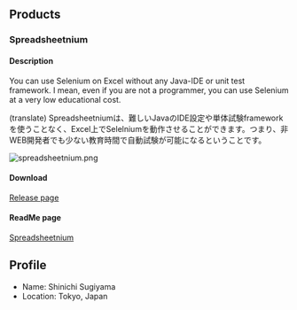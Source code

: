 ## Products

### Spreadsheetnium

#### Description
You can use Selenium on Excel without any Java-IDE or unit test framework. I mean, even if you are not a programmer, you can use Selenium at a very low educational cost.

(translate)
Spreadsheetniumは、難しいJavaのIDE設定や単体試験frameworkを使うことなく、Excel上でSelelniumを動作させることができます。つまり、非WEB開発者でも少ない教育時間で自動試験が可能になるということです。


![spreadsheetnium.png](../Spreadsheetnium/docs/img/spreadsheetnium.png "SeleniumBasic")

#### Download

[Release page](https://github.com/ssugiya/Spreadsheetnium/releases)

#### ReadMe page

[Spreadsheetnium](../Spreadsheetnium/docs/README.md)


## Profile
- Name: Shinichi Sugiyama
- Location: Tokyo, Japan
